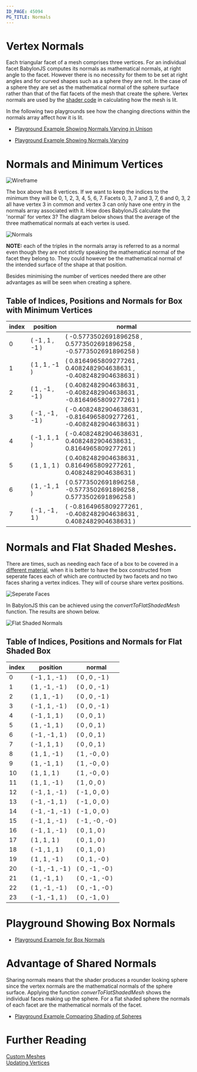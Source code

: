 ```yaml
---
ID_PAGE: 45094
PG_TITLE: Normals
---
```


# Vertex Normals

Each triangular facet of a mesh comprises three vertices. For an individual facet BabylonJS computes its normals as mathematical normals, at right angle to the facet. However there is no necessity for them to be set at right angles and for curved shapes such as a sphere they are not. In the case of a sphere they are set as the mathematical normal of the sphere surface rather than that of the flat facets of the mesh that create the sphere. Vertex normals are used by the [shader code](/How_To/shaderintro) in calculating how the mesh is lit.

In the following two playgrounds see how the changing directions within the normals array affect how it is lit.

* [Playground Example Showing Normals Varying in Unison](http://www.babylonjs-playground.com/#VKBJN#18)

* [Playground Example Showing Normals Varying](http://www.babylonjs-playground.com/#VKBJN#19)

# Normals and Minimum Vertices

![Wireframe](/img/how_to/Mesh/box1.jpg)

The box above has 8 vertices. If we want to keep the indices to the minimum they will be 0, 1, 2, 3, 4, 5, 6, 7. 
Facets 0, 3, 7 and 3, 7, 6 and 0, 3, 2 all have vertex 3 in common and vertex 3 can only have one 
entry in the normals array associated with it. How does BabylonJS calculate the 'normal' for vertex 3? 
The diagram below shows that the average of the three mathematical normals at each vertex is used.

![Normals](/img/how_to/Mesh/box4.jpg)

**NOTE:** each of the triples in the normals array is referred to as a normal even though they are not strictly speaking 
the mathematical normal of the facet they belong to. They could however be the mathematical normal of the intended surface of the shape at that position.

Besides minimising the number of vertices needed there are other advantages as will be seen when creating a sphere.

## Table of Indices, Positions and Normals for Box with Minimum Vertices

index| position | normal
---|---|---
0 | ( -1 ,  1 ,  -1 ) | ( -0.5773502691896258 ,  0.5773502691896258 ,  -0.5773502691896258 )
1 | ( 1 ,  1 ,  -1 ) | ( 0.8164965809277261 ,  0.4082482904638631 ,  -0.4082482904638631 )
2 | ( 1 ,  -1 ,  -1 ) | ( 0.4082482904638631 ,  -0.4082482904638631 ,  -0.8164965809277261 )
3 | ( -1 ,  -1 ,  -1 ) | ( -0.4082482904638631 ,  -0.8164965809277261 ,  -0.4082482904638631 )
4 | ( -1 ,  1 ,  1 ) | ( -0.4082482904638631 ,  0.4082482904638631 ,  0.8164965809277261 )
5 | ( 1 ,  1 ,  1 ) | ( 0.4082482904638631 ,  0.8164965809277261 ,  0.4082482904638631 )
6 | ( 1 ,  -1 ,  1 ) | ( 0.5773502691896258 ,  -0.5773502691896258 ,  0.5773502691896258 )
7 | ( -1 ,  -1 ,  1 ) | ( -0.8164965809277261 ,  -0.4082482904638631 ,  0.4082482904638631 )

# Normals and Flat Shaded Meshes.

There are times, such as needing each face of a box to be covered in a [different material](/advanced/Facets.html), 
when it is better to have the box constructed from seperate faces each of which are contructed by two facets and no two faces 
sharing a vertex indices. They will of course share vertex positions.

![Seperate Faces](/img/how_to/Mesh/box3.jpg)

In BabylonJS this can be achieved using the *convertToFlatShadedMesh* function. The results are shown below.

![Flat Shaded Normals](/img/how_to/Mesh/box5.jpg)

## Table of Indices, Positions and Normals for Flat Shaded Box

index| position | normal
---|---|---
0 | ( -1 ,  1 ,  -1 ) | ( 0 ,  0 ,  -1 )
1 | ( 1 ,  -1 ,  -1 ) | ( 0 ,  0 ,  -1 )
2 | ( 1 ,  1 ,  -1 ) | ( 0 ,  0 ,  -1 )
3 | ( -1 ,  1 ,  -1 ) | ( 0 ,  0 ,  -1 )
4 | ( -1 ,  1 ,  1 ) | ( 0 ,  0 ,  1 )
5 | ( 1 ,  -1 ,  1 ) | ( 0 ,  0 ,  1 )
6 | ( -1 ,  -1 ,  1 ) | ( 0 ,  0 ,  1 )
7 | ( -1 ,  1 ,  1 ) | ( 0 ,  0 ,  1 )
8 | ( 1 ,  1 ,  -1 ) | ( 1 ,  -0 ,  0 )
9 | ( 1 ,  -1 ,  1 ) | ( 1 ,  -0 ,  0 )
10 | ( 1 ,  1 ,  1 ) | ( 1 ,  -0 ,  0 )
11 | ( 1 ,  1 ,  -1 ) | ( 1 ,  0 ,  0 )
12 | ( -1 ,  1 ,  -1 ) | ( -1 ,  0 ,  0 )
13 | ( -1 ,  -1 ,  1 ) | ( -1 ,  0 ,  0 )
14 | ( -1 ,  -1 ,  -1 ) | ( -1 ,  0 ,  0 )
15 | ( -1 ,  1 ,  -1 ) | ( -1 ,  -0 ,  -0 )
16 | ( -1 ,  1 ,  -1 ) | ( 0 ,  1 ,  0 )
17 | ( 1 ,  1 ,  1 ) | ( 0 ,  1 ,  0 )
18 | ( -1 ,  1 ,  1 ) | ( 0 ,  1 ,  0 )
19 | ( 1 ,  1 ,  -1 ) | ( 0 ,  1 ,  -0 )
20 | ( -1 ,  -1 ,  -1 ) | ( 0 ,  -1 ,  -0 )
21 | ( 1 ,  -1 ,  1 ) | ( 0 ,  -1 ,  -0 )
22 | ( 1 ,  -1 ,  -1 ) | ( 0 ,  -1 ,  -0 )
23 | ( -1 ,  -1 ,  1 ) | ( 0 ,  -1 ,  0 )

# Playground Showing Box Normals

* [Playground Example for Box Normals](http://www.babylonjs-playground.com/#1H7L5C#37)

# Advantage of Shared Normals

Sharing normals means that the shader produces a rounder looking sphere since the vertex normals are the mathematical normals of the sphere surface. Applying the function *converToFlatShadedMesh* shows the individual faces making up the sphere. For a flat shaded sphere the normals of each facet are the mathematical normals of the facet.

* [Playground Example Comparing Shading of Spheres](http://www.babylonjs-playground.com/#1H7L5C#38)

# Further Reading

[Custom Meshes](/How_To/Custom.html)  
[Updating Vertices](/How_To/Updating_Vertices.html)


